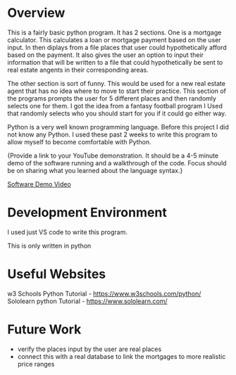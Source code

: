 # Overview

This is a fairly basic python program. It has 2 sections. One is a mortgage calculator. This calculates a loan or mortgage payment based on the user input.
In then diplays from a file places that user could hypothetically afford based on the payment. It also gives the user an option to input their information that will be
written to a file that could hypothetically be sent to real estate angents in their corresponding areas.

The other section is sort of funny. This would be used for a new real estate agent that has no idea where to move to start their practice. This section of the programs
prompts the user for 5 different places and then randomly selects one for them. I got the idea from a fantasy football program I Used that randomly selects who
you should start for you if it could go either way.

Python is a very well known programming language. Before this project I did not know any Python. I used these past 2 weeks to write this program to allow myself
to become comfortable with Python.


{Provide a link to your YouTube demonstration.  It should be a 4-5 minute demo of the software running and a walkthrough of the code.  Focus should be on sharing what you learned about the language syntax.}

[Software Demo Video](http://youtube.link.goes.here)

# Development Environment

I used just VS code to write this program.

This is only written in python

# Useful Websites
 w3 Schools Python Tutorial - https://www.w3schools.com/python/
 Sololearn python Tutorial - https://www.sololearn.com/

# Future Work

- verify the places input by the user are real places
- connect this with a real database to link the mortgages to more realistic price ranges 
